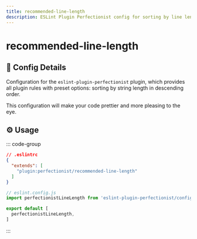 ```yaml
---
title: recommended-line-length
description: ESLint Plugin Perfectionist config for sorting by line length
---
```


# recommended-line-length

## 📖 Config Details

Configuration for the `eslint-plugin-perfectionist` plugin, which provides all plugin rules with preset options: sorting by string length in descending order.

This configuration will make your code prettier and more pleasing to the eye.

## ⚙️ Usage

::: code-group

<!-- prettier-ignore -->
```json [Legacy Config]
// .eslintrc
{
  "extends": [
    "plugin:perfectionist/recommended-line-length"
  ]
}
```

<!-- prettier-ignore -->
```js [Flat Config]
// eslint.config.js
import perfectionistLineLength from 'eslint-plugin-perfectionist/configs/recommended-line-length'

export default [
  perfectionistLineLength,
]
```

:::

